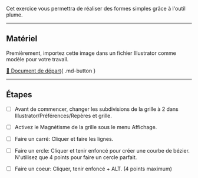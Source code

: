 Cet exercice vous permettra de réaliser des formes simples grâce à l'outil plume.   

***  


## Matériel

Premièrement, importez cette image dans un fichier Illustrator comme modèle pour votre travail.   

[📁 Document de départ](https://cmontmorency365.sharepoint.com/:b:/s/TIM-582214-Animation2d77/EQNFa_VyhGJOipDJn8fzUZcBp8k2efCOFwU8Mv7JNJOwRA?e=yzquDH){ .md-button }   <br>

***  

## Étapes

- [ ] Avant de commencer, changer les subdivisions de la grille à 2 dans Illustrator/Préférences/Repères et grille.
- [ ] Activez le Magnétisme de la grille sous le menu Affichage.
- [ ] Faire un carré: Cliquer et faire les lignes.
- [ ] Faire un ercle: Cliquer et tenir enfoncé pour créer une courbe de bézier. N'utilisez que 4 points pour faire un cercle parfait.
- [ ] Faire un coeur: Cliquer, tenir enfoncé + ALT. (4 points maximum)

